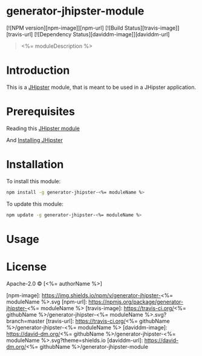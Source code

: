 # generator-jhipster-module
[![NPM version][npm-image]][npm-url] [![Build Status][travis-image]][travis-url] [![Dependency Status][daviddm-image]][daviddm-url]
> <%= moduleDescription %>

# Introduction

This is a [JHipster](http://jhipster.github.io/) module, that is meant to be used in a JHipster application.

# Prerequisites

Reading this [JHipster module](https://jhipster.github.io/modules/creating_a_module.html)

And [Installing JHipster](https://jhipster.github.io/installation.html)

# Installation

To install this module:

```bash
npm install -g generator-jhipster-<%= moduleName %>
```

To update this module:
```bash
npm update -g generator-jhipster-<%= moduleName %>
```

# Usage

# License

Apache-2.0 © [<%= authorName %>]

[npm-image]: https://img.shields.io/npm/v/generator-jhipster-<%= moduleName %>.svg
[npm-url]: https://npmjs.org/package/generator-jhipster-<%= moduleName %>
[travis-image]: https://travis-ci.org/<%= githubName %>/generator-jhipster-<%= moduleName %>.svg?branch=master
[travis-url]: https://travis-ci.org/<%= githubName %>/generator-jhipster-<%= moduleName %>
[daviddm-image]: https://david-dm.org/<%= githubName %>/generator-jhipster-<%= moduleName %>.svg?theme=shields.io
[daviddm-url]: https://david-dm.org/<%= githubName %>/generator-jhipster-module
